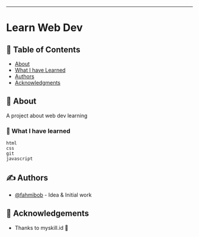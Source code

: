 <!-- <p align="center">
  <a href="" rel="noopener">
 <img width=200px height=200px src="https://i.imgur.com/6wj0hh6.jpg" alt="Project logo"></a>
</p> -->

<!-- <h3 align="center">Website Development</h3> -->

<!-- <div align="center">

[![Status](https://img.shields.io/badge/status-active-success.svg)]()
[![GitHub Issues](https://img.shields.io/github/issues/kylelobo/The-Documentation-Compendium.svg)](https://github.com/kylelobo/The-Documentation-Compendium/issues)
[![GitHub Pull Requests](https://img.shields.io/github/issues-pr/kylelobo/The-Documentation-Compendium.svg)](https://github.com/kylelobo/The-Documentation-Compendium/pulls)
[![License](https://img.shields.io/badge/license-MIT-blue.svg)](/LICENSE)

</div> -->

---

<!--
<p align="center"> Few lines describing your project.
    <br>
</p> -->

# Learn Web Dev

## 📝 Table of Contents

- [About](#about)
- [What I have Learned](#what_i_have_learned)
- [Authors](#authors)
- [Acknowledgments](#acknowledgement)

## 🧐 About <a name = "about"></a>

A project about web dev learning

### 🏁 What I have learned <a name = "what_i_have_learned"></a>

```
html
css
git
javascript
```

## ✍️ Authors <a name = "authors"></a>

- [@fahmibob](https://github.com/fahmibob) - Idea & Initial work

## 🎉 Acknowledgements <a name = "acknowledgement"></a>

- Thanks to myskill.id 🧐
